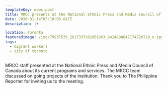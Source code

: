 ```yaml
---
templateKey: news-post
title: MRCC presents at the National Ethnic Press and Media Council of Canada
date: 2020-01-14T05:10:03.847Z
description: |+

location: Toronto
featuredimage: /img/79937539_2817337281651963_8424888847174729728_o.jpg
tags:
  - migrant workers
  - city of toronto
---
```

MRCC staff presented at the National Ethnic Press and Media Council of Canada about its current programs and services. The MRCC team discussed on going projects of the institution. Thank you to The Philippine Reporter for inviting us to the meeting.
